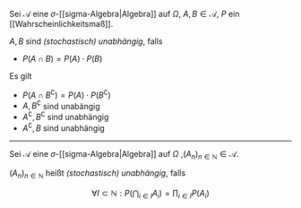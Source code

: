 Sei $\mathcal{A}$ eine $\sigma$-[[sigma-Algebra|Algebra]] auf $\Omega$, $A, B \in \mathcal{A}$, $P$ ein [[Wahrscheinlichkeitsmaß]].

$A, B$ sind *(stochastisch) unabhängig*, falls
- $P(A \cap B) = P(A) \cdot P(B)$

Es gilt
- $P(A \cap B^\complement) = P(A) \cdot P(B^\complement)$
- $A, B^\complement$ sind unabängig
- $A^\complement, B^\complement$ sind unabhängig
- $A^\complement, B$ sind unabhängig

---

Sei $\mathcal{A}$ eine $\sigma$-[[sigma-Algebra|Algebra]] auf $\Omega$ ,$(A_n)_{n \in \mathbb{N}} \in \mathcal{A}$.

$(A_n)_{n \in \mathbb{N}}$ heißt *(stochastisch) unabhängig*, falls

$$
	\forall I \subset \mathbb{N} : P\left( \bigcap_{i \in I} A_i \right) = \prod_{i \in I} P(A_i)
$$